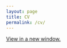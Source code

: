 ```yaml
---
layout: page
title: CV
permalink: /cv/
---
```

<a href="https://ajheideman.github.io/ajheideman.github.io/resources/CV_Jan20.pdf" target="_blank">View in a new window.</a>


<div id="pdf">
<object width="850" height="700" type="application/pdf" data="../resources/CV_Jan20.pdf?#toolbar=0&navpanes=0" id="pdf-content">
</object>
</div>

<!--<embed src="../resources/Summer19_CV.pdf" width="750" height="375" type='application/pdf'>-->
